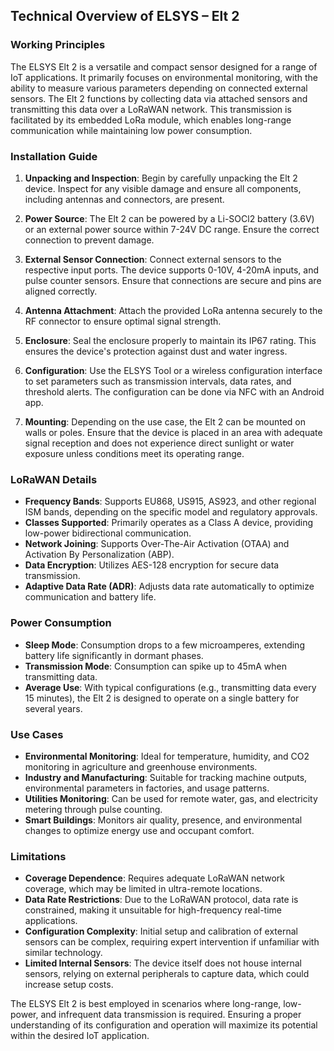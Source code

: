 ## Technical Overview of ELSYS – Elt 2

### Working Principles
The ELSYS Elt 2 is a versatile and compact sensor designed for a range of IoT applications. It primarily focuses on environmental monitoring, with the ability to measure various parameters depending on connected external sensors. The Elt 2 functions by collecting data via attached sensors and transmitting this data over a LoRaWAN network. This transmission is facilitated by its embedded LoRa module, which enables long-range communication while maintaining low power consumption. 

### Installation Guide
1. **Unpacking and Inspection**: Begin by carefully unpacking the Elt 2 device. Inspect for any visible damage and ensure all components, including antennas and connectors, are present.

2. **Power Source**: The Elt 2 can be powered by a Li-SOCl2 battery (3.6V) or an external power source within 7-24V DC range. Ensure the correct connection to prevent damage.

3. **External Sensor Connection**: Connect external sensors to the respective input ports. The device supports 0-10V, 4-20mA inputs, and pulse counter sensors. Ensure that connections are secure and pins are aligned correctly.

4. **Antenna Attachment**: Attach the provided LoRa antenna securely to the RF connector to ensure optimal signal strength.

5. **Enclosure**: Seal the enclosure properly to maintain its IP67 rating. This ensures the device's protection against dust and water ingress.

6. **Configuration**: Use the ELSYS Tool or a wireless configuration interface to set parameters such as transmission intervals, data rates, and threshold alerts. The configuration can be done via NFC with an Android app.

7. **Mounting**: Depending on the use case, the Elt 2 can be mounted on walls or poles. Ensure that the device is placed in an area with adequate signal reception and does not experience direct sunlight or water exposure unless conditions meet its operating range.

### LoRaWAN Details
- **Frequency Bands**: Supports EU868, US915, AS923, and other regional ISM bands, depending on the specific model and regulatory approvals.
- **Classes Supported**: Primarily operates as a Class A device, providing low-power bidirectional communication.
- **Network Joining**: Supports Over-The-Air Activation (OTAA) and Activation By Personalization (ABP).
- **Data Encryption**: Utilizes AES-128 encryption for secure data transmission.
- **Adaptive Data Rate (ADR)**: Adjusts data rate automatically to optimize communication and battery life.

### Power Consumption
- **Sleep Mode**: Consumption drops to a few microamperes, extending battery life significantly in dormant phases.
- **Transmission Mode**: Consumption can spike up to 45mA when transmitting data.
- **Average Use**: With typical configurations (e.g., transmitting data every 15 minutes), the Elt 2 is designed to operate on a single battery for several years.

### Use Cases
- **Environmental Monitoring**: Ideal for temperature, humidity, and CO2 monitoring in agriculture and greenhouse environments.
- **Industry and Manufacturing**: Suitable for tracking machine outputs, environmental parameters in factories, and usage patterns.
- **Utilities Monitoring**: Can be used for remote water, gas, and electricity metering through pulse counting.
- **Smart Buildings**: Monitors air quality, presence, and environmental changes to optimize energy use and occupant comfort.

### Limitations
- **Coverage Dependence**: Requires adequate LoRaWAN network coverage, which may be limited in ultra-remote locations.
- **Data Rate Restrictions**: Due to the LoRaWAN protocol, data rate is constrained, making it unsuitable for high-frequency real-time applications.
- **Configuration Complexity**: Initial setup and calibration of external sensors can be complex, requiring expert intervention if unfamiliar with similar technology.
- **Limited Internal Sensors**: The device itself does not house internal sensors, relying on external peripherals to capture data, which could increase setup costs.

The ELSYS Elt 2 is best employed in scenarios where long-range, low-power, and infrequent data transmission is required. Ensuring a proper understanding of its configuration and operation will maximize its potential within the desired IoT application.
